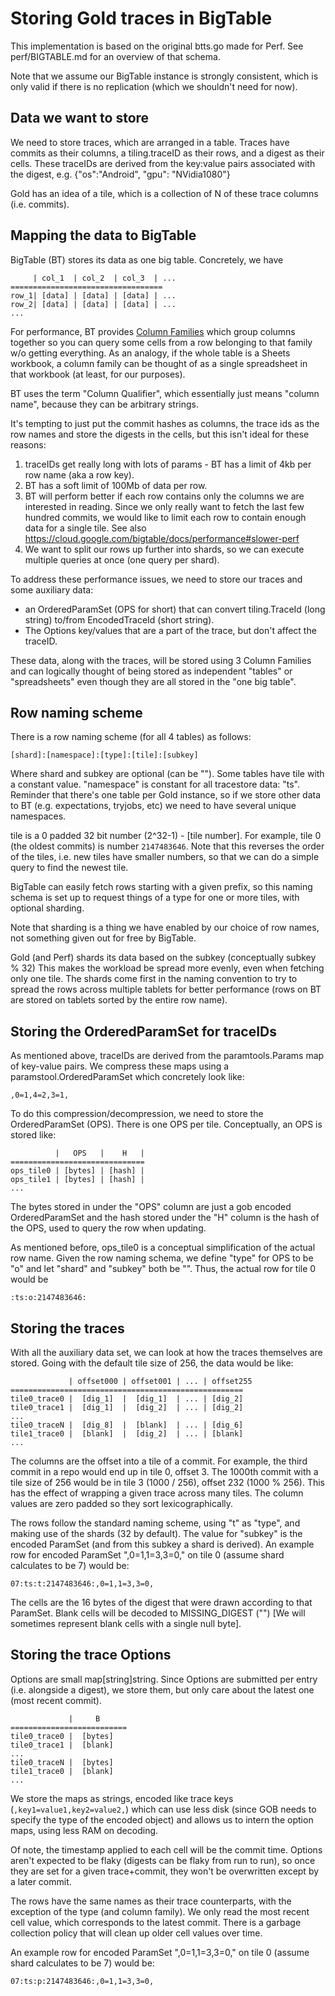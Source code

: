 Storing Gold traces in BigTable
===============================

This implementation is based on the original btts.go made for Perf.
See perf/BIGTABLE.md for an overview of that schema.

Note that we assume our BigTable instance is strongly consistent, which is
only valid if there is no replication (which we shouldn't need for now).

Data we want to store
---------------------

We need to store traces, which are arranged in a table.
Traces have commits as their columns, a tiling.traceID as their rows, and
a digest as their cells. These traceIDs are derived from the key:value pairs
associated with the digest, e.g. {"os":"Android", "gpu": "NVidia1080"}

Gold has an idea of a tile, which is a collection of N of these trace columns (i.e. commits).


Mapping the data to BigTable
----------------------------

BigTable (BT) stores its data as one big table. Concretely, we have

```
     | col_1  | col_2  | col_3  | ...
==================================
row_1| [data] | [data] | [data] | ...
row_2| [data] | [data] | [data] | ...
...
```

For performance, BT provides [Column Families](https://cloud.google.com/bigtable/docs/schema-design#column_families_and_column_qualifiers)
which group columns together so you can query some cells from a row belonging
to that family w/o getting everything. As an analogy, if the whole table is a Sheets
workbook, a column family can be thought of as a single spreadsheet in that workbook (at least,
for our purposes).

BT uses the term "Column Qualifier", which essentially just means "column name", because they
can be arbitrary strings.

It's tempting to just put the commit hashes as columns, the trace ids as the row names and store the
digests in the cells, but this isn't ideal for these reasons:

  1. traceIDs get really long with lots of params - BT has a limit of 4kb per
     row name (aka a row key).
  2. BT has a soft limit of 100Mb of data per row.
  3. BT will perform better if each row contains only the columns we are interested in
    reading. Since we only really want to fetch the last few hundred commits, we would
    like to limit each row to contain enough data for a single tile.
    See also https://cloud.google.com/bigtable/docs/performance#slower-perf
  4. We want to split our rows up further into shards, so we can execute multiple queries at once
     (one query per shard).

To address these performance issues, we need to store our traces and some auxiliary data:
  - an OrderedParamSet (OPS for short) that can convert tiling.TraceId (long string)
    to/from EncodedTraceId (short string).
  - The Options key/values that are a part of the trace, but don't affect the traceID.

These data, along with the traces, will be stored using 3 Column Families and can
logically thought of being stored as independent "tables" or "spreadsheets" even
though they are all stored in the "one big table".

Row naming scheme
-----------------
There is a row naming scheme (for all 4 tables) as follows:

    [shard]:[namespace]:[type]:[tile]:[subkey]

Where shard and subkey are optional (can be ""). Some tables have tile with a constant value.
"namespace" is constant for all tracestore data: "ts". Reminder that there's one table per Gold
instance, so if we store other data to BT (e.g. expectations, tryjobs, etc) we need to have
several unique namespaces.

tile is a 0 padded 32 bit number (2^32-1) - [tile number].
For example, tile 0 (the oldest commits) is number `2147483646`.
Note that this reverses the order of the tiles, i.e. new tiles have
smaller numbers, so that we can do a simple query to find the newest tile.

BigTable can easily fetch rows starting with a given prefix, so this naming schema
is set up to request things of a type for one or more tiles, with optional sharding.

Note that sharding is a thing we have enabled by our choice of row names, not something
given out for free by BigTable.

Gold (and Perf) shards its data based on the subkey (conceptually subkey % 32)
This makes the workload be spread more evenly, even when fetching only one tile.
The shards come first in the naming convention to try to spread the rows across multiple
tablets for better performance (rows on BT are stored on tablets sorted by the entire row name).

Storing the OrderedParamSet for traceIDs
----------------------------------------
As mentioned above, traceIDs are derived from the paramtools.Params map of key-value pairs.
We compress these maps using a paramstool.OrderedParamSet which concretely look like:

    ,0=1,4=2,3=1,

To do this compression/decompression, we need to store the OrderedParamSet (OPS).
There is one OPS per tile. Conceptually, an OPS is stored like:
```
          |   OPS   |    H   |
==============================
ops_tile0 | [bytes] | [hash] |
ops_tile1 | [bytes] | [hash] |
...
```

The bytes stored in under the "OPS" column are just a gob encoded OrderedParamSet and
the hash stored under the "H" column is the hash of the OPS, used to query the row when updating.

As mentioned before, ops_tile0 is a conceptual simplification of the actual
row name. Given the row naming schema, we define "type" for OPS to be "o" and
let "shard" and "subkey" both be "".
Thus, the actual row for tile 0 would be

    :ts:o:2147483646:

Storing the traces
------------------

With all the auxiliary data set, we can look at how the traces themselves are stored.
Going with the default tile size of 256, the data would be like:

```
             | offset000 | offset001 | ... | offset255
====================================================
tile0_trace0 |  [dig_1]  |  [dig_1]  | ... | [dig_2]
tile0_trace1 |  [dig_1]  |  [dig_2]  | ... | [dig_2]
...
tile0_traceN |  [dig_8]  |  [blank]  | ... | [dig_6]
tile1_trace0 |  [blank]  |  [dig_2]  | ... | [blank]
...
```

The columns are the offset into a tile of a commit. For example, the third commit in a repo would
end up in tile 0, offset 3. The 1000th commit with a tile size of 256 would be in
tile 3 (1000 / 256), offset 232 (1000 % 256). This has the effect of wrapping a given
trace across many tiles. The column values are zero padded so they sort lexicographically.

The rows follow the standard naming scheme, using "t" as "type", and making use of the shards
(32 by default). The value for "subkey" is the encoded ParamSet (and from this subkey a shard
is derived). An example row for encoded ParamSet ",0=1,1=3,3=0," on tile 0 (assume shard
calculates to be 7) would be:

    07:ts:t:2147483646:,0=1,1=3,3=0,

The cells are the 16 bytes of the digest that were drawn according to that ParamSet.
Blank cells will be decoded to MISSING_DIGEST ("") [We will sometimes represent blank cells with
a single null byte].

Storing the trace Options
----------------------------------------
Options are small map[string]string. Since Options are submitted per entry
(i.e. alongside a digest), we store them, but only care about the latest one (most recent commit).

```
             |     B
==========================
tile0_trace0 |  [bytes]
tile0_trace1 |  [blank]
...
tile0_traceN |  [bytes]
tile1_trace0 |  [blank]
...
```

We store the maps as strings, encoded like trace keys (`,key1=value1,key2=value2,`) which can use
less disk (since GOB needs to specify the type of the encoded object) and allows us to intern the
option maps, using less RAM on decoding.

Of note, the timestamp applied to each cell will be the commit time. Options aren't expected to be
flaky (digests can be flaky from run to run), so once they are set for a given trace+commit, they
won't be overwritten except by a later commit.

The rows have the same names as their trace counterparts, with the exception of the type
(and column family). We only read the most recent cell value, which corresponds to the latest
commit. There is a garbage collection policy that will clean up older cell values over time.

An example row for encoded ParamSet ",0=1,1=3,3=0," on tile 0 (assume shard
calculates to be 7) would be:

    07:ts:p:2147483646:,0=1,1=3,3=0,
